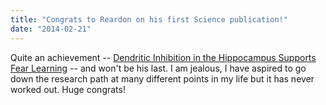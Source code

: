 ```yaml
---
title: "Congrats to Reardon on his first Science publication!"
date: "2014-02-21"
---
```


Quite an achievement -- [Dendritic Inhibition in the Hippocampus Supports Fear Learning](http://www.sciencemag.org/content/343/6173/857.abstract) -- and won't be his last. I am jealous, I have aspired to go down the research path at many different points in my life but it has never worked out. Huge congrats!
